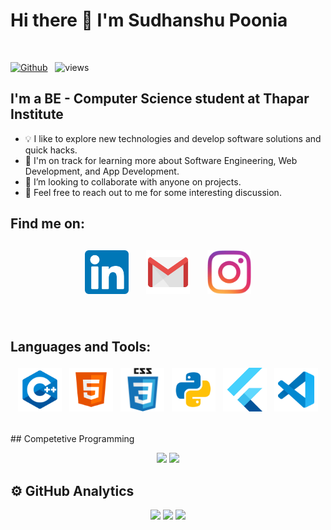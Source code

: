 # Hi there 👋 I'm Sudhanshu Poonia 
<br />

[![Github](https://img.shields.io/github/followers/sudhnsh?label=Follow&style=social)](https://github.com/sudhnsh) &nbsp; ![views](https://komarev.com/ghpvc/?username=sudhnsh)

##  I'm a BE - Computer Science student at Thapar Institute

* 💡  I like to explore new technologies and develop software solutions and quick hacks.
* 🌱  I'm on track for learning more about Software Engineering, Web Development, and App Development.
* 👯 I’m looking to collaborate with anyone on projects.
* 💬  Feel free to reach out to me for some interesting discussion.

##  Find me on:

<p align="center">
 <a href="https://linkedin.com/in/sudhnsh"><img src="linkedin.png" alt="LinkedIn" height="70" style="vertical-align:top; margin:4px; padding:8px"></a>
 <a href="mailto:sudhnsh16@gmail.com"> <img src="gmail1.png" alt="Gmail" height="70" style="vertical-align:top; margin:4px; padding:8px"></a>
 <a href="https://instagram.com/sudhnsh"> <img src="Insta1.png" alt="Instagram" height="70" style="vertical-align:top; margin:4px; padding:8px"></a>
</p>

<br />

##  Languages and Tools:
<p align="center">
<img src="cpp.png" alt="CPP" height="70" style="vertical-align:top; margin:4px">
<img src="html.png" alt="HTML" height="70" style="vertical-align:top; margin:4px">
<img src="css.png" alt="CSS" height="70" style="vertical-align:top; margin:4px">
<img src="py.png" alt="PYTHON" height="70" style="vertical-align:top; margin:4px">
<img src="flutter.png" alt="FLUTTER" height="70" style="vertical-align:top; margin:4px">
<img src="vs.png" alt="Visual Studio" height="70" style="vertical-align:top; margin:4px">
</p>

<br />
## Competetive Programming

<p align = "center">
  <img src = "https://img.shields.io/badge/dynamic/json?&color=1f8acb&logo=codeforces&label=Codeforces&url=https://competitive-coding-api.herokuapp.com/api/codeforces/sudhnsh&query=%24.rating&prefix=Rating%20&style=for-the-badge&cacheSeconds=86400" width = 500>
 <img src = "https://img.shields.io/badge/dynamic/json?label=CodeChef&query=%24.rating&url=https://competitive-coding-api.herokuapp.com/api/codechef/sudhanshu1607&prefix=Rating%20&logo=codechef&logoColor=f5f5dc&labelColor=7b5e47&style=for-the-badge&cacheSeconds=86400" width=500>
 </p>
       

## ⚙️  GitHub Analytics

<p align = "center">
  <img src = "https://github-readme-stats.vercel.app/api?username=sudhnsh&show_icons=true&theme=dark" width = 500>
  <img src = "https://github-readme-stats.vercel.app/api/top-langs/?username=sudhnsh&theme=dark" width = 300>
  <img src = "http://github-readme-streak-stats.herokuapp.com?user=sudhnsh&theme=dark&fire=46D1E4&ring=46D1E4&currStreakLabel=46D1E4&border=DDDDDD&currStreakNum=FFFFFF&sideLabels=46D1E4&dates=FA8B00" width = 500>
</p>
